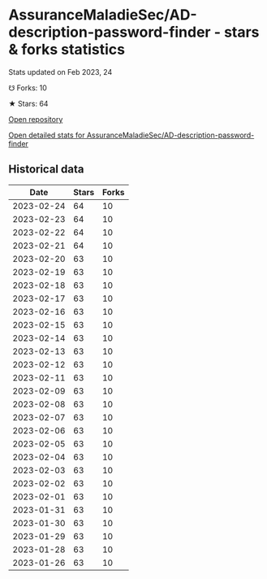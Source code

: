# AssuranceMaladieSec/AD-description-password-finder - stars & forks statistics

Stats updated on Feb 2023, 24

☋ Forks: 10

★ Stars: 64

[Open repository](https://github.com/AssuranceMaladieSec/AD-description-password-finder)

[Open detailed stats for AssuranceMaladieSec/AD-description-password-finder](https://reviewgithub.com/rep/AssuranceMaladieSec/AD-description-password-finder)

## Historical data
| Date | Stars | Forks |
|------|-------|-------|
| 2023-02-24 | 64 | 10 | 
| 2023-02-23 | 64 | 10 | 
| 2023-02-22 | 64 | 10 | 
| 2023-02-21 | 64 | 10 | 
| 2023-02-20 | 63 | 10 | 
| 2023-02-19 | 63 | 10 | 
| 2023-02-18 | 63 | 10 | 
| 2023-02-17 | 63 | 10 | 
| 2023-02-16 | 63 | 10 | 
| 2023-02-15 | 63 | 10 | 
| 2023-02-14 | 63 | 10 | 
| 2023-02-13 | 63 | 10 | 
| 2023-02-12 | 63 | 10 | 
| 2023-02-11 | 63 | 10 | 
| 2023-02-09 | 63 | 10 | 
| 2023-02-08 | 63 | 10 | 
| 2023-02-07 | 63 | 10 | 
| 2023-02-06 | 63 | 10 | 
| 2023-02-05 | 63 | 10 | 
| 2023-02-04 | 63 | 10 | 
| 2023-02-03 | 63 | 10 | 
| 2023-02-02 | 63 | 10 | 
| 2023-02-01 | 63 | 10 | 
| 2023-01-31 | 63 | 10 | 
| 2023-01-30 | 63 | 10 | 
| 2023-01-29 | 63 | 10 | 
| 2023-01-28 | 63 | 10 | 
| 2023-01-26 | 63 | 10 | 

